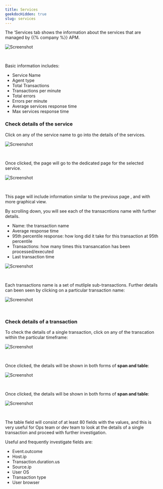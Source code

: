 ```yaml
---
title: Services
geekdocHidden: true
slug: services
---
```


The ‘Services tab shows the information about the services that are managed by {{% company %}} APM.

![Screenshot](/cloud_vista/apm/images/services1.png)

&nbsp;

Basic information includes:
* Service Name
* Agent type
* Total Transactions
* Transactions per minute
* Total errors
* Errors per minute
* Average services response time
* Max services response time

### Check details of the service
Click on any of the service name to go into the details of the services.

![Screenshot](/cloud_vista/apm/images/services2.png)

&nbsp;

Once clicked, the page will go to the dedicated page for the selected service.

![Screenshot](/cloud_vista/apm/images/services3.png)

&nbsp;

This page will include information similar to the previous page , and with more graphical view.

By scrolling down, you will see each of the transacntions name with further details.
* Name: the transaction name
* Average response time
* 95th percentile response: how long did it take for this transaction at 95th percentile
* Transactions: how many times this transancation has been processed/executed
* Last transaction time

![Screenshot](/cloud_vista/apm/images/services4.png)

&nbsp;

Each transactions name is a set of mutliple sub-transactions. Further details can been seen by clicking on a particular transaction name:

![Screenshot](/cloud_vista/apm/images/services5.png)

&nbsp;

### Check details of a transaction
To check the details of a single transaction, click on any of the transcation within the particular timeframe:

![Screenshot](/cloud_vista/apm/images/services8.png)

&nbsp;

Once clicked, the details will be shown in both forms of <strong>span and table</strong>: 

![Screenshot](/cloud_vista/apm/images/services6.png)

&nbsp;

Once clicked, the details will be shown in both forms of <strong>span and table</strong>: 

![Screenshot](/cloud_vista/apm/images/services7.png)

&nbsp;

The table field will consist of at least 80 fields with the values, and this is very useful for Ops team or dev team to look at the details of a single transaction and proceed with further investigation.

Useful and frequently investigate fields are:
* Event.outcome
* Host.ip
* Transaction.duration.us
* Source.ip
* User OS
* Transaction type
* User browser 
